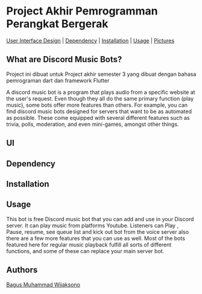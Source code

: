 # Project Akhir Pemrogramman Perangkat Bergerak
[User Interface Design](#Ui) | [Dependency](#Dependency) | [Installation](#installation) | [Usage](#usage) | [Pictures](#picture)

## What are Discord Music Bots?

Project ini dibuat untuk Project akhir semester 3 yang dibuat dengan bahasa pemrograman dart dan framework Flutter 

A discord music bot is a program that plays audio from a specific website at the user's request. Even though they all do the same primary function (play music), some bots offer more features than others.
For example, you can find discord music bots designed for servers that want to be as automated as possible. These come equipped with several different features such as trivia, polls, moderation, and even mini-games, amongst other things.

## UI

## Dependency

## Installation

## Usage 
This bot is free Discord music bot that you can add and use in your Discord server. It can play music from platforms Youtube. Listeners can Play , Pause, resume, see queue list and kick out bot from the voice server also there are a few more features that you can use as well. Most of the bots featured here for regular music playback fulfill all sorts of different functions, and some of these can replace your main server bot. 


## Authors

[Bagus Muhammad Wijaksono](https://github.com/baguswijaksono)


